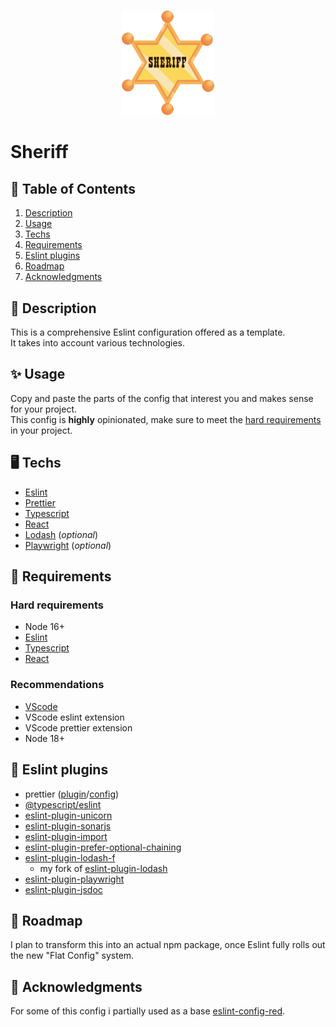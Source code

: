 <br>
<p align="center"><img src="https://github.com/AndreaPontrandolfo/sheriff/blob/master/assets/images/sheriff_icon.png" width="148"></p>

# Sheriff

## 📜 Table of Contents

1. [Description](#description)
2. [Usage](#usage)
3. [Techs](#techs)
4. [Requirements](#requirements)
5. [Eslint plugins](#eslint-plugins)
6. [Roadmap](#roadmap)
7. [Acknowledgments](#acknowledgments)

## 📖 Description

This is a comprehensive Eslint configuration offered as a template.<br>
It takes into account various technologies.

## ✨ Usage

Copy and paste the parts of the config that interest you and makes sense for your project.<br>
This config is **highly** opinionated, make sure to meet the [hard requirements](#hard-requirements) in your project.

## 🖥️ Techs

- [Eslint](https://eslint.org/)
- [Prettier](https://prettier.io/)
- [Typescript](https://www.typescriptlang.org/)
- [React](https://reactjs.org/)
- [Lodash](https://lodash.com/) (*optional*)
- [Playwright](https://playwright.dev/) (*optional*)

## 🔑 Requirements
 
### Hard requirements
- Node 16+
- [Eslint](https://eslint.org/)
- [Typescript](https://www.typescriptlang.org/)
- [React](https://reactjs.org/)

### Recommendations
- [VScode](https://code.visualstudio.com/)
- VScode eslint extension
- VScode prettier extension
- Node 18+

## 🐙 Eslint plugins 

- prettier ([plugin](https://github.com/prettier/eslint-plugin-prettier)/[config](https://github.com/prettier/eslint-config-prettier))
- [@typescript/eslint](https://github.com/typescript-eslint/typescript-eslint)
- [eslint-plugin-unicorn](https://github.com/sindresorhus/eslint-plugin-unicorn)
- [eslint-plugin-sonarjs](https://github.com/SonarSource/eslint-plugin-sonarjs)
- [eslint-plugin-import](https://github.com/import-js/eslint-plugin-import)
- [eslint-plugin-prefer-optional-chaining](https://github.com/horacio-penya/eslint-plugin-prefer-optional-chaining)
- [eslint-plugin-lodash-f](https://github.com/AndreaPontrandolfo/eslint-plugin-lodash)
    - my fork of [eslint-plugin-lodash](https://github.com/wix/eslint-plugin-lodash)
- [eslint-plugin-playwright](https://github.com/playwright-community/eslint-plugin-playwright)
- [eslint-plugin-jsdoc](https://github.com/gajus/eslint-plugin-jsdoc)

## 🚀 Roadmap

I plan to transform this into an actual npm package, once Eslint fully rolls out the new "Flat Config" system.

## 🙏 Acknowledgments

For some of this config i partially used as a base [eslint-config-red](https://github.com/GrosSacASac/JavaScript-Set-Up/blob/master/js/red-javascript-style-guide/index.js).